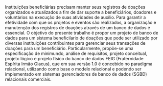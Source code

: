 Instituições beneficiárias precisam manter seus registros de doações organizados e atualizados a fim de dar suporte a
beneficiários, doadores e voluntários na execução de suas atividades de auxílio. Para garantir a efetividade com que
os projetos e eventos são realizados, a organização e manutenção dos registros de doações através de um banco de
dados é essencial. O objetivo do presente trabalho é propor um projeto de banco de dados para um sistema
beneficiíario de doações que pode ser utilizado por diversas instituições contribuintes para gerenciar seus transações
de doações para um beneficiário. Particularmente, propõe-se uma especificação de minimundo, análise de requisitos,
projeto conceitual, projeto lógico e projeto físico do banco de dados FEIG (Fraternidade Espírita Irmão Glacus), que
em sua versão 1.0 é concebido no paradigma relacional, utilizando como base o modelo relacional e podendo ser
implementado em sistemas gerenciadores de banco de dados (SGBD) relacionais comerciais.
